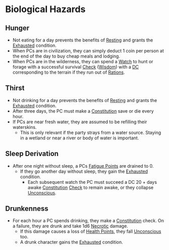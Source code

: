 # Biological Hazards

## Hunger
- Not eating for a day prevents the benefits of [Resting](../Game%20Procedures/Resting.md) and grants the [Exhausted](../Conditions/Exhausted.md) condition.
- When PCs are in civilization, they can simply deduct 1 coin per person at the end of the day to buy cheap meals and lodging.
- When PCs are in the wilderness, they can spend a [Watch](../Game%20Procedures/Watches.md) to hunt or forage with a successful survival [Check](../Game%20Procedures/Check.md) ([Wisdom](../Player%20Characters/Chosen%20Statistics/Wisdom.md)) with a [DC](../Game%20Procedures/DC.md) corresponding to the terrain if they run out of [Rations](../Items/Individual%20Item%20Cards/Gear/1%20Coin/Ration.md).

## Thirst
- Not drinking for a day prevents the benefits of [Resting](../Game%20Procedures/Resting.md) and grants the [Exhausted](../Conditions/Exhausted.md) condition.
- After three days, the PC must make a [Constitution](../Player%20Characters/Chosen%20Statistics/Constitution.md) save or die every hour. 
- If PCs are near fresh water, they are assumed to be refilling their waterskins. 
	- This is only relevant if the party strays from a water source. Staying in a wetland or near a river or body of water is important.

## Sleep Derivation
- After one night without sleep, a PCs [Fatigue Points](../Player%20Characters/Derived%20Statistics/Fatigue%20Points.md) are drained to 0. 
	- If they go another day without sleep, they gain the [Exhausted](../Conditions/Exhausted.md) condition. 
		- Each subsequent watch the PC must succeed a DC 20 + days awake [Constitution](../Player%20Characters/Chosen%20Statistics/Constitution.md) [Check](../Game%20Procedures/Check.md) to remain awake, or they collapse [Unconscious](../Conditions/Unconscious.md). 

## Drunkenness
- For each hour a PC spends drinking, they make a [Constitution](../Player%20Characters/Chosen%20Statistics/Constitution.md) check. On a failure, they are drunk and take 1d6 [Necrotic](../Damage%20Types/Necrotic.md) damage.
	- If this damage causes a loss of [Health Points](../Player%20Characters/Derived%20Statistics/Health%20Points.md), they fall [Unconscious](../Conditions/Unconscious.md) too.
	- A drunk character gains the [Exhausted](../Conditions/Exhausted.md) condition.
